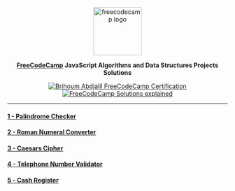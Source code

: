 <!-- # FreeCodeCamp JavaScript Algorithms and Data Structures Projects Solutions -->

<center>

<img width="110" src="https://i.ibb.co/GcxH3tq/fcc.webp" alt="freecodecamp logo">

</center>

<center>

**[FreeCodeCamp](https://www.freecodecamp.org/learn/javascript-algorithms-and-data-structures/) JavaScript Algorithms and Data Structures Projects Solutions**

[![Brihoum Abdjalil FreeCodeCamp Certification](https://img.shields.io/badge/certification-1a1a3e?style=for-the-badge&logo=freecodecamp "Brihoum Abdjalil FreeCodeCamp JavaScript Algorithms and Data Structures Certification")](https://www.freecodecamp.org/certification/brihoum/javascript-algorithms-and-data-structures)
[![FreeCodeCamp Solutions explained](https://img.shields.io/badge/explanation-000000?style=for-the-badge&logo=dev.to "JavaScript Algorithms and Data Structures Solutions explanation")](https://www.freecodecamp.org/certification/brihoum/javascript-algorithms-and-data-structures)

</center>

---

#### [1 - Palindrome Checker](https://github.com/aBrihoum/FreeCodeCamp-Projects/tree/master/JavaScript%20Algorithms%20and%20Data%20Structures%20Projects/1%20-%20Palindrome%20Checker)

#### [2 - Roman Numeral Converter](https://github.com/aBrihoum/FreeCodeCamp-Projects/tree/master/JavaScript%20Algorithms%20and%20Data%20Structures%20Projects/2%20-%20Roman%20Numeral%20Converter)

#### [3 - Caesars Cipher](https://github.com/aBrihoum/FreeCodeCamp-Projects/tree/master/JavaScript%20Algorithms%20and%20Data%20Structures%20Projects/3%20-%20Caesars%20Cipher)

#### [4 - Telephone Number Validator](https://github.com/aBrihoum/FreeCodeCamp-Projects/tree/master/JavaScript%20Algorithms%20and%20Data%20Structures%20Projects/4%20-%20Telephone%20Number%20Validator)

#### [5 - Cash Register](https://github.com/aBrihoum/FreeCodeCamp-Projects/tree/master/JavaScript%20Algorithms%20and%20Data%20Structures%20Projects/5%20-%20Cash%20Register)
